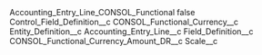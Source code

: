 <?xml version="1.0" encoding="UTF-8"?>
<CustomMetadata xmlns="http://soap.sforce.com/2006/04/metadata" xmlns:xsi="http://www.w3.org/2001/XMLSchema-instance" xmlns:xsd="http://www.w3.org/2001/XMLSchema">
    <label>Accounting_Entry_Line_CONSOL_Functional</label>
    <protected>false</protected>
    <values>
        <field>Control_Field_Definition__c</field>
        <value xsi:type="xsd:string">CONSOL_Functional_Currency__c</value>
    </values>
    <values>
        <field>Entity_Definition__c</field>
        <value xsi:type="xsd:string">Accounting_Entry_Line__c</value>
    </values>
    <values>
        <field>Field_Definition__c</field>
        <value xsi:type="xsd:string">CONSOL_Functional_Currency_Amount_DR__c</value>
    </values>
    <values>
        <field>Scale__c</field>
        <value xsi:nil="true"/>
    </values>
</CustomMetadata>

